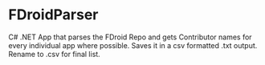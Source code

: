 # FDroidParser

C\# .NET App that parses the FDroid Repo and gets Contributor names for every individual app where possible.
Saves it in a csv formatted .txt output. Rename to .csv for final list.
